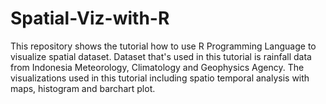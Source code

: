 # Spatial-Viz-with-R
This repository shows the tutorial how to use R Programming Language to visualize spatial dataset. Dataset that's used in this tutorial is rainfall data from Indonesia Meteorology, Climatology and Geophysics Agency. The visualizations used in this tutorial including spatio temporal analysis with maps, histogram and barchart plot.
